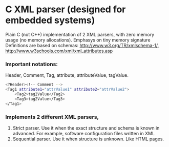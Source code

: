 # C XML parser (designed for embedded systems)

Plain C (not C++) implementation of 2 XML parsers, with zero memory usage (no memory allocations).
Emphasys on tiny memory signature 
Definitions are based on schemas: http://www.w3.org/TR/xmlschema-1/, http://www.w3schools.com/xml/xml_attributes.asp

### Important notations: 
Header, Comment, Tag, attribute, attributeValue, tagValue.
```sh
<?Header><!-- Comment -->
<Tag1 attribute1="attrValue1" attribute2="attrValue2">
	<Tag2>tag2Value</Tag2>
	<Tag3>tag2Value</Tag3>
</Tag1>
```

### Implements 2 different XML parsers, 
1. Strict parser. Use it when the exact structure and schema is known in advanced. For example, software configuration files written in XML
2. Sequential parser. Use it when structure is unknown. Like HTML pages.
